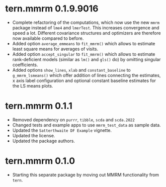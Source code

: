 # tern.mmrm 0.1.9.9016

* Complete refactoring of the computations, which now use the new `mmrm`
  package instead of `lme4` and `lmerTest`. This increases convergence
  and speed a lot. Different covariance structures and optimizers are therefore
  now available compared to before.
* Added option `average_emmeans` to `fit_mmrm()` which allows to estimate
  least square means for averages of visits.
* Added option `accept_singular` to `fit_mmrm()` which allows to estimate
  rank-deficient models (similar as `lm()` and `gls()` do) by omitting singular
  coefficients.
* Added options `show_lines`, `xlab` and `constant_baseline` to `g_mmrm_lsmeans()`
  which offer addition of lines connecting the estimates, x axis label configuration
  and optional constant baseline estimates for the LS means plots.

# tern.mmrm 0.1.1

* Removed dependency on `purrr`, `tibble`, `scda` and `scda.2022`
* Changed tests and example apps to use `mmrm_test_data` as sample data.
* Updated the `Satterthwaite DF Example` vignette.
* Updated the license.
* Updated the package authors.

# tern.mmrm 0.1.0

* Starting this separate package by moving out MMRM functionality from `tern`.
